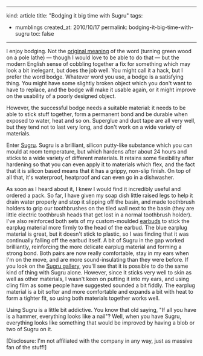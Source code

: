 -----
kind: article
title: "Bodging it big time with Sugru"
tags:
- mumblings
created_at: 2010/10/17
permalink: bodging-it-big-time-with-sugru
toc: false
-----

<p>I enjoy bodging. Not the <a href="http://en.wikipedia.org/wiki/Bodging">original meaning</a> of the word (turning green wood on a pole lathe) &mdash; though I would love to be able to do that &mdash; but the modern English sense of cobbling together a fix for something which may look a bit inelegant, but does the job well. You might call it a hack, but I prefer the word bodge. Whatever word you use, a bodge is a satisfying thing. You might have some slightly broken object which you don't want to have to replace, and the bodge will make it usable again, or it might improve on the usability of a poorly designed object.</p>

<p>However, the successful bodge needs a suitable material: it needs to be able to stick stuff together, form a permanent bond and be durable when exposed to water, heat and so on. Superglue and duct tape are all very well, but they tend not to last very long, and don't work on a wide variety of materials. </p>

<p>Enter <a href="http://sugru.com/">Sugru</a>. Sugru is a brilliant, silicon putty-like substance which you can mould at room temperature, but which hardens after about 24 hours and sticks to a wide variety of different materials. It retains some flexibility after hardening so that you can even apply it to materials which flex, and the fact that it is silicon based means that it has a grippy, non-slip finish. On top of all that, it's waterproof, heatproof and can even go in a dishwasher.</p>

<p>As soon as I heard about it, I knew I would find it incredibly useful and ordered a pack. So far, I have given my soap dish little raised legs to help it drain water properly and stop it slipping off the basin, and made toothbrush holders to grip our toothbrushes on the tiled wall next to the basin (they are little electric toothbrush heads that get lost in a normal toothbrush holder). I've also reinforced both sets of my custom-moulded <a href="http://www.rousette.org.uk/blog/archives/hacking-earbuds/">earbuds</a> to stick the earplug material more firmly to the head of the earbud. The blue earplug material is great, but it doesn't stick to plastic, so I was finding that it was continually falling off the earbud itself. A bit of Sugru in the gap worked brilliantly, reinforcing the more delicate earplug material and forming a strong bond. Both pairs are now really comfortable, stay in my ears when I'm on the move, and are more sound-insulating than they were before. If you look on the <a href="http://sugru.com/gallery/">Sugru gallery</a>, you'll see that it is possible to do the same kind of thing with Sugru alone. However, since it sticks very well to skin as well as other materials, I wasn't keen on putting it into my ears, and using cling film as some people have suggested sounded a bit fiddly. The earplug material is a bit softer and more comfortable and expands a bit with heat to form a tighter fit, so using both materials together works well.</p>

<p>Using Sugru is a little bit addictive. You know that old saying, "If all you have is a hammer, everything looks like a nail"? Well, when you have Sugru, everything looks like something that would be improved by having a blob or two of Sugru on it.</p>

<p>[Disclosure: I'm not affiliated with the company in any way, just as massive fan of the stuff!]</p>



